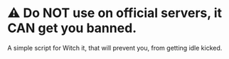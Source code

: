 # ⚠️ Do NOT use on official servers, it CAN get you banned.

A simple script for Witch it, that will prevent you, from getting idle kicked.